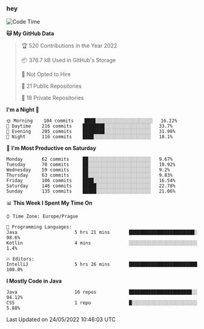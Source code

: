 ### hey

<!--START_SECTION:waka-->
![Code Time](http://img.shields.io/badge/Code%20Time-667%20hrs%2015%20mins-blue)

**🐱 My GitHub Data** 

> 🏆 520 Contributions in the Year 2022
 > 
> 📦 376.7 kB Used in GitHub's Storage 
 > 
> 🚫 Not Opted to Hire
 > 
> 📜 21 Public Repositories 
 > 
> 🔑 18 Private Repositories  
 > 
**I'm a Night 🦉** 

```text
🌞 Morning    104 commits    ████░░░░░░░░░░░░░░░░░░░░░   16.22% 
🌆 Daytime    216 commits    ████████░░░░░░░░░░░░░░░░░   33.7% 
🌃 Evening    205 commits    ████████░░░░░░░░░░░░░░░░░   31.98% 
🌙 Night      116 commits    ████░░░░░░░░░░░░░░░░░░░░░   18.1%

```
📅 **I'm Most Productive on Saturday** 

```text
Monday       62 commits     ██░░░░░░░░░░░░░░░░░░░░░░░   9.67% 
Tuesday      70 commits     ██░░░░░░░░░░░░░░░░░░░░░░░   10.92% 
Wednesday    59 commits     ██░░░░░░░░░░░░░░░░░░░░░░░   9.2% 
Thursday     63 commits     ██░░░░░░░░░░░░░░░░░░░░░░░   9.83% 
Friday       106 commits    ████░░░░░░░░░░░░░░░░░░░░░   16.54% 
Saturday     146 commits    █████░░░░░░░░░░░░░░░░░░░░   22.78% 
Sunday       135 commits    █████░░░░░░░░░░░░░░░░░░░░   21.06%

```


📊 **This Week I Spent My Time On** 

```text
⌚︎ Time Zone: Europe/Prague

💬 Programming Languages: 
Java                     5 hrs 21 mins       ████████████████████████░   98.6% 
Kotlin                   4 mins              ░░░░░░░░░░░░░░░░░░░░░░░░░   1.4%

🔥 Editors: 
IntelliJ                 5 hrs 26 mins       █████████████████████████   100.0%

```

**I Mostly Code in Java** 

```text
Java                     16 repos            ███████████████████████░░   94.12% 
CSS                      1 repo              █░░░░░░░░░░░░░░░░░░░░░░░░   5.88%

```



 Last Updated on 24/05/2022 10:46:03 UTC
<!--END_SECTION:waka-->
